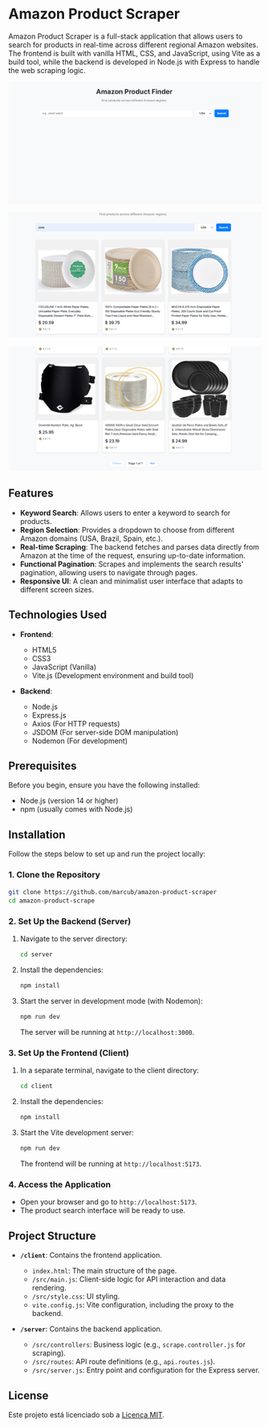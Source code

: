# Amazon Product Scraper

Amazon Product Scraper is a full-stack application that allows users to search for products in real-time across different regional Amazon websites. The frontend is built with vanilla HTML, CSS, and JavaScript, using Vite as a build tool, while the backend is developed in Node.js with Express to handle the web scraping logic.

![InitialPage](https://github.com/marcub/amazon-product-scraper/blob/main/images/project1.png)

![Products](https://github.com/marcub/amazon-product-scraper/blob/main/images/project2.png)

![Pagination](https://github.com/marcub/amazon-product-scraper/blob/main/images/project3.png)


## Features

- **Keyword Search**: Allows users to enter a keyword to search for products.
- **Region Selection**: Provides a dropdown to choose from different Amazon domains (USA, Brazil, Spain, etc.).
- **Real-time Scraping**: The backend fetches and parses data directly from Amazon at the time of the request, ensuring up-to-date information.
- **Functional Pagination**: Scrapes and implements the search results' pagination, allowing users to navigate through pages.
- **Responsive UI**: A clean and minimalist user interface that adapts to different screen sizes.

## Technologies Used

- **Frontend**:
  - HTML5
  - CSS3
  - JavaScript (Vanilla)
  - Vite.js (Development environment and build tool)

- **Backend**:
  - Node.js
  - Express.js
  - Axios (For HTTP requests)
  - JSDOM (For server-side DOM manipulation)
  - Nodemon (For development)

## Prerequisites

Before you begin, ensure you have the following installed:
- Node.js (version 14 or higher)
- npm (usually comes with Node.js)

## Installation

Follow the steps below to set up and run the project locally:

### 1. Clone the Repository
```bash
git clone https://github.com/marcub/amazon-product-scraper
cd amazon-product-scrape
```

### 2. Set Up the Backend (Server)
1. Navigate to the server directory:
   ```bash
   cd server
   ```
2. Install the dependencies:
   ```bash
   npm install
   ```
3. Start the server in development mode (with Nodemon):
   ```bash
   npm run dev
   ```
   The server will be running at `http://localhost:3000`.

### 3. Set Up the Frontend (Client)
1. In a separate terminal, navigate to the client directory:
   ```bash
   cd client
   ```
2. Install the dependencies:
   ```bash
   npm install
   ```
3. Start the Vite development server:
   ```bash
   npm run dev
   ```
   The frontend will be running at `http://localhost:5173`.

### 4. Access the Application
- Open your browser and go to `http://localhost:5173`.
- The product search interface will be ready to use.

## Project Structure

- **`/client`**: Contains the frontend application.
  - `index.html`: The main structure of the page.
  - `/src/main.js`: Client-side logic for API interaction and data rendering.
  - `/src/style.css`: UI styling.
  - `vite.config.js`: Vite configuration, including the proxy to the backend.

- **`/server`**: Contains the backend application.
  - `/src/controllers`: Business logic (e.g., `scrape.controller.js` for scraping).
  - `/src/routes`: API route definitions (e.g., `api.routes.js`).
  - `/src/server.js`: Entry point and configuration for the Express server.

## License

Este projeto está licenciado sob a [Licença MIT](LICENSE).